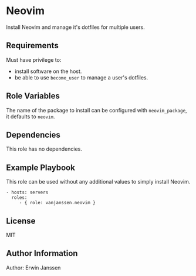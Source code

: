 Neovim
=========

Install Neovim and manage it's dotfiles for multiple users.

Requirements
------------

Must have privilege to:
* install software on the host.
* be able to use `become_user` to manage a user's dotfiles.

Role Variables
--------------

The name of the package to install can be configured with `neovim_package`, it
defaults to `neovim`.

Dependencies
------------

This role has no dependencies.

Example Playbook
----------------

This role can be used without any additional values to simply install Neovim.

    - hosts: servers
      roles:
         - { role: vanjanssen.neovim }

License
-------

MIT

Author Information
------------------

Author: Erwin Janssen
